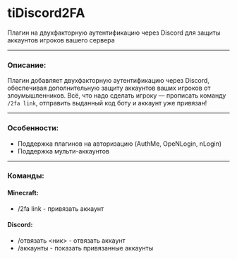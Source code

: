 # tiDiscord2FA
Плагин на двухфакторную аутентификацию через Discord для защиты аккаунтов игроков вашего сервера

---

### Описание:
Плагин добавляет двухфакторную аутентификацию через Discord, обеспечивая дополнительную защиту аккаунтов ваших игроков от злоумышленников.
Всё, что надо сделать игроку — прописать команду `/2fa link`, отправить выданный код боту и аккаунт уже привязан!

---

### Особенности:
- Поддержка плагинов на авторизацию (AuthMe, OpeNLogin, nLogin)
- Поддержка мульти-аккаунтов

---

### Команды:
#### Minecraft:
- /2fa link - привязать аккаунт

#### Discord:
- /отвязать <ник> - отвязать аккаунт
- /аккаунты - показать привязанные аккаунты